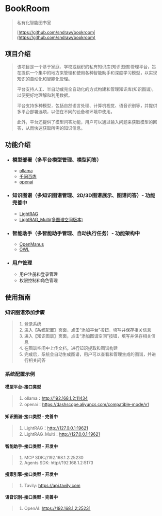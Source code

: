 # BookRoom
> 私有化智能图书室
> 
> [https://github.com/sndraw/bookroom](https://github.com/sndraw/bookroom) 


## 项目介绍
> 该项目是一个基于家庭、学校或组织的私有知识库(知识图谱)管理平台，旨在提供一个集中的地方来管理和使用各种智能助手和深度学习模型，以实现知识的自动化和智能化管理。
> 
> 平台支持人工、半自动或完全自动化的方式构建和管理知识库(知识图谱)，以便更好地理解和利用数据。
> 
> 平台支持多种模型，包括自然语言处理、计算机视觉、语音识别等，并提供多平台部署选项，以便在不同的设备和环境中使用。
> 
> 此外，平台还提供了模型问答功能，用户可以通过输入问题来获取模型的回答，从而快速获取所需的知识信息。



## 功能介绍
- ### 模型部署（多平台模型管理、模型问答）
  - [ollama](https://github.com/ollama/ollama)
  - [千问百炼](https://bailian.console.aliyun.com/)
  - [openai](https://github.com/openai/openai-python)

- ### 知识图谱（多知识图谱管理、2D/3D图谱展示、图谱问答）- 功能完善中
  - [LightRAG](https://github.com/HKUDS/LightRAG)
  - [LightRAG_Multi(多图谱空间版本)](https://github.com/sndraw/LightRAG-Multi)

- ### 智能助手（多智能助手管理、自动执行任务）- 功能架构中
  - [OpenManus](https://github.com/mannaandpoem/OpenManus)
  - [OWL](https://github.com/camel-ai/owl)


- ### 用户管理
  - 用户注册和登录管理
  - 权限控制和角色管理

## 使用指南
### 知识图谱添加步骤
> 1. 登录系统
> 2. 进入【系统配置】页面，点击“添加平台”按钮，填写并保存相关信息
> 3. 进入【知识图谱】页面，点击“添加图谱空间”按钮，填写并保存相关信息
> 4. 在图谱空间中上传文档，进行知识提取和图谱构建
> 5. 完成后，系统会自动生成图谱，用户可以查看和管理生成的图谱，并进行相关问答


### 系统配置示例
#### 模型平台-接口类型
> 1. ollama：http://192.168.1.2:11434
> 2. openai：https://dashscope.aliyuncs.com/compatible-mode/v1

#### 知识图谱-接口类型 - 完善中
> 1. LightRAG：http://127.0.0.1:19621
> 2. LightRAG_Multi：http://127.0.0.1:19621

#### 智能助手-接口类型 - 开发中
> 1. MCP SDK://192.168.1.2:25230
> 2. Agents SDK: http//192.168.1.2:5173

#### 搜索引擎-接口类型 - 开发中
> 1. Tavily: https://api.tavily.com

#### 语音识别-接口类型 - 完善中
> 1. OpenAI: https://192.168.1.2:25231